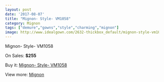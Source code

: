 ```yaml
---
layout: post
date: '2017-08-07'
title: "Mignon- Style- VM1058"
category: Mignon
tags: ["demure","gowns","style","charming","mignon"]
image: http://www.idealgown.com/2632-thickbox_default/mignon-style-vm1058.jpg
---
```

Mignon- Style- VM1058

On Sales: **$255**
<a href="https://www.idealgown.com/en/mignon/1261-mignon-style-vm1058.html"><amp-img layout="responsive" width="600" height="600" src="//www.idealgown.com/2632-thickbox_default/mignon-style-vm1058.jpg" alt="Mignon- Style- VM1058 0" /></a>
<a href="https://www.idealgown.com/en/mignon/1261-mignon-style-vm1058.html"><amp-img layout="responsive" width="600" height="600" src="//www.idealgown.com/2635-thickbox_default/mignon-style-vm1058.jpg" alt="Mignon- Style- VM1058 1" /></a>
<a href="https://www.idealgown.com/en/mignon/1261-mignon-style-vm1058.html"><amp-img layout="responsive" width="600" height="600" src="//www.idealgown.com/2634-thickbox_default/mignon-style-vm1058.jpg" alt="Mignon- Style- VM1058 2" /></a>
<a href="https://www.idealgown.com/en/mignon/1261-mignon-style-vm1058.html"><amp-img layout="responsive" width="600" height="600" src="//www.idealgown.com/2633-thickbox_default/mignon-style-vm1058.jpg" alt="Mignon- Style- VM1058 3" /></a>

Buy it: [Mignon- Style- VM1058](https://www.idealgown.com/en/mignon/1261-mignon-style-vm1058.html "Mignon- Style- VM1058")

View more: [Mignon](https://www.idealgown.com/en/17-mignon "Mignon")
